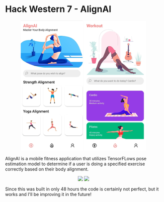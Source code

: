 # Hack Western 7 - AlignAI

<p align="center">
  <img src="images/3.jpg" width="200"> <img src="images/4.jpg" width="200">
</p> 

AlignAI is a mobile fitness application that utilizes TensorFLows pose estimation model to determine if a user is doing a specified exercise correctly based on their body alignment.


<p align="center">
  <img src="/images/arm-press.gif" width="300"> <img src="/images/warrior-pose.gif" width="300">
</p>

Since this was built in only 48 hours the code is certainly not perfect, but it works and I'll be improving it in the future! 
